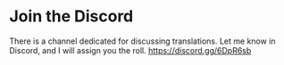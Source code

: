 # Join the Discord
There is a channel dedicated for discussing translations. Let me know in Discord, and I will assign you the roll.
https://discord.gg/6DpR6sb

